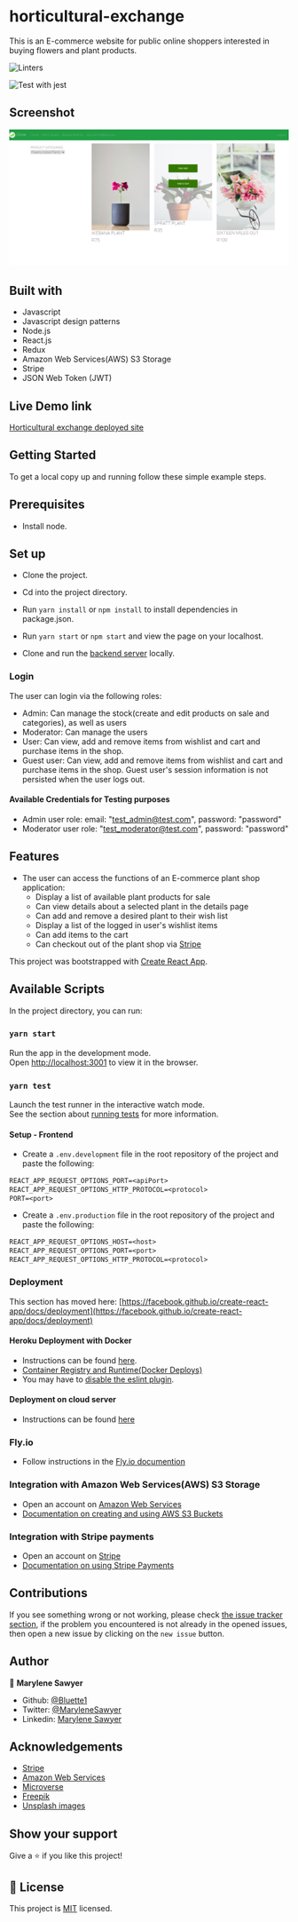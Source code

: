 # horticultural-exchange

This is an E-commerce website for public online shoppers interested in buying flowers and plant products.

![Linters](https://github.com/bluette1/horticultural-exchange/workflows/Linters/badge.svg)

![Test with jest](https://github.com/Bluette1/horticultural-exchange/workflows/Test%20with%20jest/badge.svg)


## Screenshot
![demo picture](./public/screenshot.png)


## Built with
- Javascript
- Javascript design patterns
- Node.js
- React.js
- Redux
- Amazon Web Services(AWS) S3 Storage
- Stripe
- JSON Web Token (JWT)

## Live Demo link
[Horticultural exchange deployed site](https://igrow-app.fly.dev)

## Getting Started

To get a local copy up and running follow these simple example steps.

## Prerequisites

- Install node.

## Set up

- Clone the project.
- Cd into the project directory.
- Run ```yarn install``` or ```npm install``` to install dependencies in package.json.
- Run ```yarn start``` or ```npm start```  and view the page on your localhost.

- Clone and run the [backend server](https://github.com/Bluette1/horticultural-exchange-api) locally.


### Login
The user can login via the following roles:
 - Admin: Can manage the stock(create and edit products on sale and categories), as well as users
 - Moderator: Can manage the users
 - User: Can view, add and remove items from wishlist and cart and purchase items in the shop.
 - Guest user: Can view, add and remove items from wishlist and cart and purchase items in the shop. Guest user's session information is not persisted when the user logs out.

 #### Available Credentials for Testing purposes
  - Admin user role: email: "test_admin@test.com", password: "password"
  - Moderator user role: "test_moderator@test.com", password: "password"

 ## Features
- The user can access the functions of an E-commerce plant shop   application: 
  - Display a list of available plant products for sale
  - Can view details about a selected plant in the details page
  - Can add and remove a desired plant to their wish list
  - Display a list of the logged in user's wishlist items
  - Can add items to the cart
  - Can checkout out of the plant shop via [Stripe](https://stripe.com/docs/payments/integration-builder)

This project was bootstrapped with [Create React App](https://github.com/facebook/create-react-app).

## Available Scripts

In the project directory, you can run:

### `yarn start`

Run the app in the development mode.\
Open [http://localhost:3001](http://localhost:3001) to view it in the browser.


### `yarn test`

Launch the test runner in the interactive watch mode.\
See the section about [running tests](https://facebook.github.io/create-react-app/docs/running-tests) for more information.


#### Setup - Frontend
- Create a `.env.development` file in the root repository of the project and paste the following:
```REACT_APP_REQUEST_OPTIONS_HOST=<hostname>
REACT_APP_REQUEST_OPTIONS_PORT=<apiPort>
REACT_APP_REQUEST_OPTIONS_HTTP_PROTOCOL=<protocol>
PORT=<port>
 ```

- Create a `.env.production` file in the root repository of the project and paste the following:

```
REACT_APP_REQUEST_OPTIONS_HOST=<host>
REACT_APP_REQUEST_OPTIONS_PORT=<port>
REACT_APP_REQUEST_OPTIONS_HTTP_PROTOCOL=<protocol>

```

### Deployment

This section has moved here: [https://facebook.github.io/create-react-app/docs/deployment](https://facebook.github.io/create-react-app/docs/deployment)
#### Heroku Deployment with Docker
- Instructions can be found [here]( 
 https://betterprogramming.pub/how-to-containerize-and-deploy-apps-with-docker-and-heroku-b1c49e5bc070).
- [Container Registry and Runtime(Docker Deploys)](https://devcenter.heroku.com/articles/container-registry-and-runtime)
- You may have to [disable the eslint plugin](https://stackoverflow.com/questions/67364108/react-app-failed-to-load-config-airbnb-in-deploying-to-heroku).
#### Deployment on cloud server
- Instructions can be found [here](https://www.digitalocean.com/community/tutorials/how-to-deploy-a-react-application-with-nginx-on-ubuntu-20-04)

### Fly.io
 - Follow instructions in the [Fly.io documention](https://fly.io/docs/languages-and-frameworks/static/)

### Integration with Amazon Web Services(AWS) S3 Storage
- Open an account on [Amazon Web Services](https://signin.aws.amazon.com/)
- [Documentation on creating and using AWS S3 Buckets](https://docs.aws.amazon.com/sdk-for-javascript/v3/developer-guide/s3-example-creating-buckets.html#s3-create-presigendurl-put)

### Integration with Stripe payments
- Open an account on [Stripe](https://dashboard.stripe.com/login?redirect=%2Ftest%2Fpayments)
- [Documentation on using Stripe Payments](https://stripe.com/docs/payments/integration-builder)


## Contributions

 If you see something wrong or not working, please check [the issue tracker section](https://github.com/bluette1/horticultural-exchange/issues), if the problem you encountered is not already in the opened issues, then open a new issue by clicking on the `new issue` button.

## Author

👤 **Marylene Sawyer**
- Github: [@Bluette1](https://github.com/Bluette1)
- Twitter: [@MaryleneSawyer](https://twitter.com/MaryleneSawyer)
- Linkedin: [Marylene Sawyer](https://www.linkedin.com/in/marylene-sawyer)

## Acknowledgements
- [Stripe](https://dashboard.stripe.com/login?redirect=%2Ftest%2Fpayments)
- [Amazon Web Services](https://signin.aws.amazon.com/)
- [Microverse](https://www.microverse.org/)
- [Freepik](https://www.freepik.com)
- [Unsplash images](https://unsplash.com/)

## Show your support

Give a ⭐️ if you like this project!

## 📝 License

This project is [MIT](https://opensource.org/licenses/MIT) licensed.
